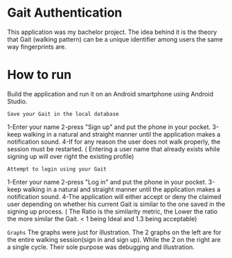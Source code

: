 # Gait Authentication
This application was my bachelor project. The idea behind it is the theory that Gait (walking pattern) can be a unique identifier among users the same way fingerprints are.

# How to run

Build the application and run it on an Android smartphone using Android Studio.


```Save your Gait in the local database```

1-Enter your name
2-press "Sign up" and put the phone in your pocket.
3-keep walking in a natural and straight manner until the application makes a notification sound.
4-If for any reason the user does not walk properly, the session must be restarted. ( Entering a user name that already exists while signing up will over right the existing profile)

```Attempt to login using your Gait```

1-Enter your name
2-press "Log in" and put the phone in your pocket.
3-keep walking in a natural and straight manner until the application makes a notification sound.
4-The application will either accept or deny the claimed user depending on whether his current Gait is similar to the one saved in the signing up process. ( The Ratio is the similarity metric, the Lower the ratio the more similar the Gait. < 1 being Ideal and 1.3 being acceptable)


```Graphs```
The graphs were just for illustration. The 2 graphs on the left are for the entire walking session(sign in and sign up). While the 2 on the right are a single cycle. Their sole purpose was debugging and illustration.
